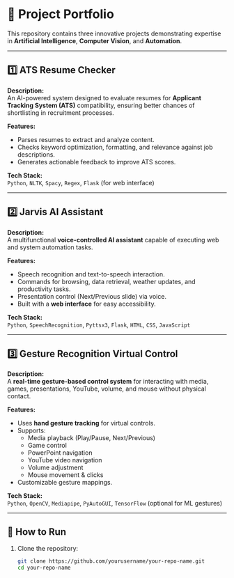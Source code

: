 # 📂 Project Portfolio

This repository contains three innovative projects demonstrating expertise in **Artificial Intelligence**, **Computer Vision**, and **Automation**.

---

## 1️⃣ ATS Resume Checker

**Description:**  
An AI-powered system designed to evaluate resumes for **Applicant Tracking System (ATS)** compatibility, ensuring better chances of shortlisting in recruitment processes.

**Features:**
- Parses resumes to extract and analyze content.
- Checks keyword optimization, formatting, and relevance against job descriptions.
- Generates actionable feedback to improve ATS scores.

**Tech Stack:**  
`Python`, `NLTK`, `Spacy`, `Regex`, `Flask` (for web interface)

---

## 2️⃣ Jarvis AI Assistant

**Description:**  
A multifunctional **voice-controlled AI assistant** capable of executing web and system automation tasks.

**Features:**
- Speech recognition and text-to-speech interaction.
- Commands for browsing, data retrieval, weather updates, and productivity tasks.
- Presentation control (Next/Previous slide) via voice.
- Built with a **web interface** for easy accessibility.

**Tech Stack:**  
`Python`, `SpeechRecognition`, `Pyttsx3`, `Flask`, `HTML`, `CSS`, `JavaScript`

---

## 3️⃣ Gesture Recognition Virtual Control

**Description:**  
A **real-time gesture-based control system** for interacting with media, games, presentations, YouTube, volume, and mouse without physical contact.

**Features:**
- Uses **hand gesture tracking** for virtual controls.
- Supports:
  - Media playback (Play/Pause, Next/Previous)
  - Game control
  - PowerPoint navigation
  - YouTube video navigation
  - Volume adjustment
  - Mouse movement & clicks
- Customizable gesture mappings.

**Tech Stack:**  
`Python`, `OpenCV`, `Mediapipe`, `PyAutoGUI`, `TensorFlow` (optional for ML gestures)

---

## 🚀 How to Run
1. Clone the repository:
   ```bash
   git clone https://github.com/yourusername/your-repo-name.git
   cd your-repo-name
